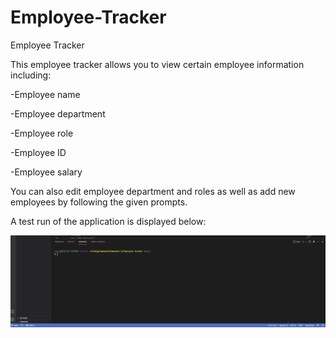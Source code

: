 # Employee-Tracker
Employee Tracker

This employee tracker allows you to view certain employee information including:

-Employee name

-Employee department

-Employee role

-Employee ID

-Employee salary

You can also edit employee department and roles as well as add new employees by following the given prompts.

A test run of the application is displayed below:

![Alt Text](https://github.com/coryjpiette/Employee-Tracker/blob/main/assets/employee-tracker.gif)
